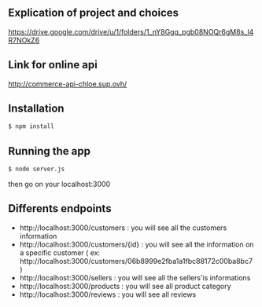 ## Explication of project and choices

https://drive.google.com/drive/u/1/folders/1_nY8Ggq_pgb08NOQr6gM8s_l4R7NOkZ6

## Link for online api

http://commerce-api-chloe.sup.ovh/


## Installation

```bash
$ npm install
```

## Running the app

```bash
$ node server.js
```

then go on your localhost:3000

## Differents endpoints

- http://localhost:3000/customers : you will see all the customers information
- http://localhost:3000/customers/{id} : you will see all the information on a specific customer ( ex: http://localhost:3000/customers/06b8999e2fba1a1fbc88172c00ba8bc7 )
- http://localhost:3000/sellers : you will see all the sellers'is informations
- http://localhost:3000/products : you will see all product category
- http://localhost:3000/reviews : you will see all reviews




